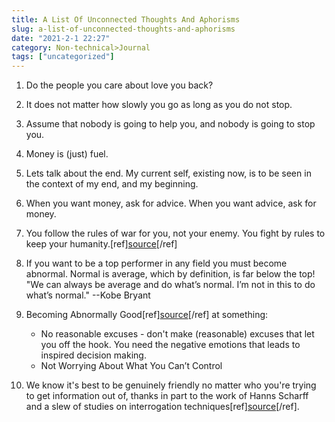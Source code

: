 ```yaml
---
title: A List Of Unconnected Thoughts And Aphorisms
slug: a-list-of-unconnected-thoughts-and-aphorisms
date: "2021-2-1 22:27"
category: Non-technical>Journal
tags: ["uncategorized"]
---
```


1.  Do the people you care about love you back?

2.  It does not matter how slowly you go as long as you do not stop.

3.  Assume that nobody is going to help you, and nobody is going to stop you.

4.  Money is (just) fuel.

5.  Lets talk about the end. My current self, existing now, is to be seen in
    the context of my end, and my beginning.

6.  When you want money, ask for advice. When you want advice, ask for money.

7.  You follow the rules of war for you, not your enemy. You fight by rules to
    keep your
    humanity.[ref][source](https://www.globalo.com/history-wwii-charlie-brown-franz-stigler-incident/)[/ref]

8.  If you want to be a top performer in any field you must become abnormal.
    Normal is average, which by definition, is far below the top! "We can always
    be average and do what’s normal. I’m not in this to do what’s normal."
    --Kobe Bryant

9.  Becoming Abnormally Good[ref][source](https://capitalandgrowth.org/answers/Article/3217401/Become-Abnormal)[/ref] at something:

    - No reasonable excuses - don't make (reasonable) excuses that let you off the hook. You need the negative emotions that leads to inspired decision making.
    - Not Worrying About What You Can’t Control

10. We know it's best to be genuinely friendly no matter who you're trying to
    get information out of, thanks in part to the work of Hanns Scharff and a
    slew of studies on interrogation
    techniques[ref][source](https://psmag.com/social-justice/nazi-interrogator-revealed-value-kindness-84747)[/ref].
